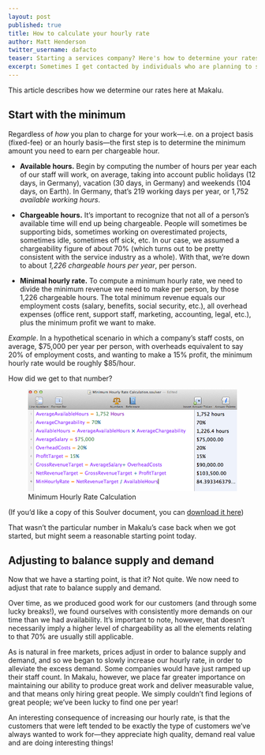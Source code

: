 ```yaml
---
layout: post
published: true
title: How to calculate your hourly rate
author: Matt Henderson
twitter_username: dafacto
teaser: Starting a services company? Here's how to determine your rates.
excerpt: Sometimes I get contacted by individuals who are planning to start a services company and are seeking advice on a variety of related topics. One of the most common questions is, “How do I determine an hourly rate?”
---
```


This article describes how we determine our rates here at Makalu.

## Start with the minimum

Regardless of *how* you plan to charge for your work—i.e. on a project basis (fixed-fee) or an hourly basis—the first step is to determine the minimum amount you need to earn per chargeable hour.

* **Available hours.** Begin by computing the number of hours per year each of our staff will work, on average, taking into account public holidays (12 days, in Germany), vacation (30 days, in Germany) and weekends (104 days, on Earth). In Germany, that’s 219 working days per year, or 1,752 *available working hours*.

* **Chargeable hours.** It’s important to recognize that not all of a person’s available time will end up being chargeable. People will sometimes be supporting bids, sometimes working on overestimated projects, sometimes idle, sometimes off sick, etc. In our case, we assumed a chargeability figure of about 70% (which turns out to be pretty consistent with the service industry as a whole). With that, we’re down to about *1,226 chargeable hours per year*, per person.

* **Minimal hourly rate.** To compute a minimum hourly rate, we need to divide the minimum revenue we need to make per person, by those 1,226 chargeable hours. The total minimum revenue equals our employment costs (salary, benefits, social security, etc.), all overhead expenses (office rent, support staff, marketing, accounting, legal, etc.), plus the minimum profit we want to make.

*Example*. In a hypothetical scenario in which a company’s staff costs, on average, $75,000 per year per person, with overheads equivalent to say 20% of employment costs, and wanting to make a 15% profit, the minimum hourly rate would be roughly $85/hour.

How did we get to that number?

<figure class="full">
  <img src="/uploads/blog/2012-11-27/skitched-20121127-154601.png" alt="Minimum Hourly Rate Calculation">
  <figcaption>Minimum Hourly Rate Calculation</figcaption>
</figure>

(If you’d like a copy of this Soulver document, you can [download it here](/uploads/blog/2012-11-27/soulver.zip))

That wasn’t the particular number in Makalu’s case back when we got started, but might seem a reasonable starting point today.

## Adjusting to balance supply and demand

Now that we have a starting point, is that it? Not quite. We now need to adjust that rate to balance supply and demand.

Over time, as we produced good work for our customers (and through some lucky breaks!), we found ourselves with consistently more demands on our time than we had availability. It’s important to note, however, that doesn’t necessarily imply a higher level of chargeability as all the elements relating to that 70% are usually still applicable.

As is natural in free markets, prices adjust in order to balance supply and demand, and so we began to slowly increase our hourly rate, in order to alleviate the excess demand. Some companies would have just ramped up their staff count. In Makalu, however, we place far greater importance on maintaining our ability to produce great work and deliver measurable value, and that means only hiring great people. We simply couldn’t find legions of great people; we’ve been lucky to find one per year!

An interesting consequence of increasing our hourly rate, is that the customers that were left tended to be exactly the type of customers we’ve always wanted to work for—they appreciate high quality, demand real value and are doing interesting things!
